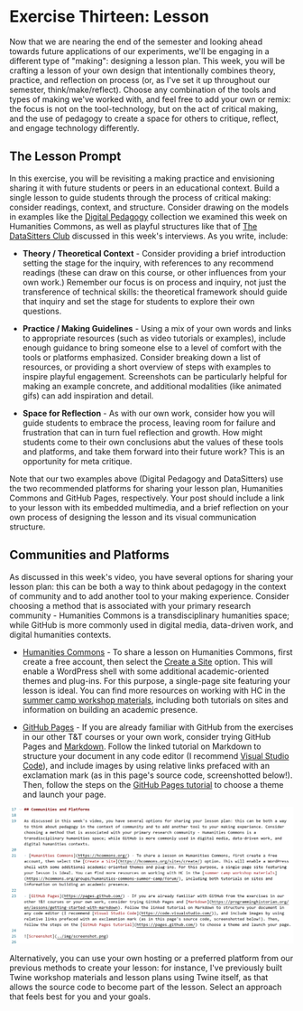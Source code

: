# Exercise Thirteen: Lesson

Now that we are nearing the end of the semester and looking ahead towards future applications of our experiments, we'll be engaging in a different type of "making": designing a lesson plan. This week, you will be crafting a lesson of your own design that intentionally combines theory, practice, and reflection on process (or, as I've set it up throughout our semester, think/make/reflect). Choose any combination of the tools and types of making we've worked with, and feel free to add your own or remix: the focus is not on the tool-technology, but on the act of critical making, and the use of pedagogy to create a space for others to critique, reflect, and engage technology differently.

## The Lesson Prompt

In this exercise, you will be revisiting a making practice and envisioning sharing it with future students or peers in an educational context. Build a single lesson to guide students through the process of critical making: consider readings, context, and structure. Consider drawing on the models in examples like the [Digital Pedagogy](https://digitalpedagogy.hcommons.org/) collection we examined this week on Humanities Commons, as well as playful structures like that of [The DataSitters Club](https://datasittersclub.github.io/site/) discussed in this week's interviews. As you write, include:

- **Theory / Theoretical Context** - Consider providing a brief introduction setting the stage for the inquiry, with references to any recommend readings (these can draw on this course, or other influences from your own work.) Remember our focus is on process and inquiry, not just the transference of technical skills: the theoretical framework should guide that inquiry and set the stage for students to explore their own questions.

- **Practice / Making Guidelines** - Using a mix of your own words and links to appropriate resources (such as video tutorials or examples), include enough guidance to bring someone else to a level of comfort with the tools or platforms emphasized. Consider breaking down a list of resources, or providing a short overview of steps with examples to inspire playful engagement. Screenshots can be particularly helpful for making an example concrete, and additional modalities (like animated gifs) can add inspiration and detail.

- **Space for Reflection** - As with our own work, consider how you will guide students to embrace the process, leaving room for failure and frustration that can in turn fuel reflection and growth. How might students come to their own conclusions abut the values of these tools and platforms, and take them forward into their future work? This is an opportunity for meta critique.

Note that our two examples above (Digital Pedagogy and DataSitters) use the two recommended platforms for sharing your lesson plan, Humanities Commons and GitHub Pages, respectively. Your post should include a link to your lesson with its embedded multimedia, and a brief reflection on your own process of designing the lesson and its visual communication structure.

## Communities and Platforms

As discussed in this week's video, you have several options for sharing your lesson plan: this can be both a way to think about pedagogy in the context of community and to add another tool to your making experience. Consider choosing a method that is associated with your primary research community - Humanities Commons is a transdisciplinary humanities space; while GitHub is more commonly used in digital media, data-driven work, and digital humanities contexts.

- [Humanities Commons](https://hcommons.org/) - To share a lesson on Humanities Commons, first create a free account, then select the [Create a Site](https://hcommons.org/sites/create/) option. This will enable a WordPress shell with some additional academic-oriented themes and plug-ins. For this purpose, a single-page site featuring your lesson is ideal. You can find more resources on working with HC in the [summer camp workshop materials](https://hcommons.org/groups/humanities-commons-summer-camp/forum/), including both tutorials on sites and information on building an academic presence.

- [GitHub Pages](https://pages.github.com/) - If you are already familiar with GitHub from the exercises in our other T&T courses or your own work, consider trying GitHub Pages and [Markdown](https://programminghistorian.org/en/lessons/getting-started-with-markdown). Follow the linked tutorial on Markdown to structure your document in any code editor (I recommend [Visual Studio Code](https://code.visualstudio.com/)), and include images by using relative links prefaced with an exclamation mark (as in this page's source code, screenshotted below!). Then, follow the steps on the [GitHub Pages tutorial](https://pages.github.com/) to choose a theme and launch your page.

![Screenshot](../img/screenshot.png)

Alternatively, you can use your own hosting or a preferred platform from our previous methods to create your lesson: for instance, I've previously built Twine workshop materials and lesson plans using Twine itself, as that allows the source code to become part of the lesson. Select an approach that feels best for you and your goals.
